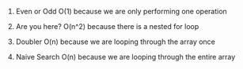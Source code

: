 1. Even or Odd
  O(1) because we are only performing one operation

2. Are you here?
  O(n^2) because there is a nested for loop

3. Doubler
  O(n) because we are looping through the array once  

4. Naive Search
  O(n) because we are looping through the entire array